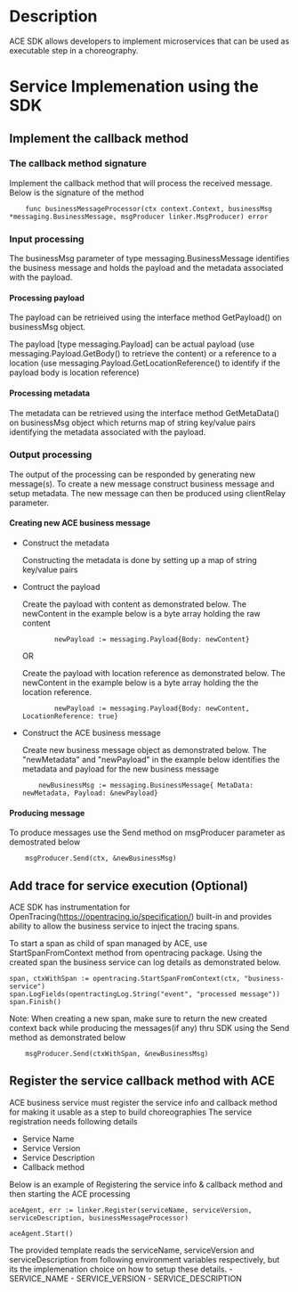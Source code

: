 # Description

ACE SDK allows developers to implement microservices that can be used as executable step in a choreography.

# Service Implemenation using the SDK
## Implement the callback method

### The callback method signature
Implement the callback method that will process the received message. Below is the signature of the method

```
    func businessMessageProcessor(ctx context.Context, businessMsg *messaging.BusinessMessage, msgProducer linker.MsgProducer) error
```

### Input processing

The businessMsg parameter of type messaging.BusinessMessage identifies the business message and holds the payload and the metadata associated with the payload. 

#### Processing payload

The payload can be retrieived using the interface method GetPayload() on businessMsg object. 

The payload [type messaging.Payload] can be actual payload (use messaging.Payload.GetBody() to retrieve the content) or a reference to a location (use messaging.Payload.GetLocationReference() to identify if the payload body is location reference)

#### Processing metadata

The metadata can be retrieved using the interface method GetMetaData() on businessMsg object which returns map of string key/value pairs identifying the metadata associated with the payload.

### Output processing
The output of the processing can be responded by generating new message(s). To create a new message construct business message and setup metadata. The new message can then be produced using clientRelay parameter. 

#### Creating new ACE business message
- Construct the metadata

    Constructing the metadata is done by setting up a map of string key/value pairs

- Contruct the payload

    Create the payload with content as demonstrated below. The newContent in the example below is a byte array holding the raw content
    ```
            newPayload := messaging.Payload{Body: newContent}
    ```

    OR

    Create the payload with location reference as demonstrated below. The newContent in the example below is a byte array holding the the location reference.
    ```
            newPayload := messaging.Payload{Body: newContent, LocationReference: true}
    ```

- Construct the ACE business message

    Create new business message object as demonstrated below. The "newMetadata" and "newPayload" in the example below identifies the metadata and payload for the new business message
    ```
        newBusinessMsg := messaging.BusinessMessage{ MetaData: newMetadata, Payload: &newPayload}
    ```

#### Producing message
To produce messages use the Send method on msgProducer parameter as demostrated below
```
    msgProducer.Send(ctx, &newBusinessMsg)
```

## Add trace for service execution (Optional)
ACE SDK has instrumentation for OpenTracing(https://opentracing.io/specification/) built-in and provides ability to allow the business service to inject the tracing spans.

To start a span as child of span managed by ACE, use StartSpanFromContext method from opentracing package. Using the created span the business service can log details as demonstrated below.

```
span, ctxWithSpan := opentracing.StartSpanFromContext(ctx, "business-service")
span.LogFields(opentractingLog.String("event", "processed message"))
span.Finish()
```

Note: When creating a new span, make sure to return the new created context back while producing the messages(if any) thru SDK using the Send method as demonstrated below
```
    msgProducer.Send(ctxWithSpan, &newBusinessMsg)
```

## Register the service callback method with ACE
ACE business service must register the service info and callback method for making it usable as a step to build choreographies
The service registration needs following details
- Service Name
- Service Version
- Service Description
- Callback method 

Below is an example of Registering the service info & callback method and then starting the ACE processing
```
aceAgent, err := linker.Register(serviceName, serviceVersion, serviceDescription, businessMessageProcessor)

aceAgent.Start()
```

The provided template reads the serviceName, serviceVersion and serviceDescription from following environment variables respectively, but its the implemenation choice on how to setup these details.
    - SERVICE_NAME
    - SERVICE_VERSION
    - SERVICE_DESCRIPTION